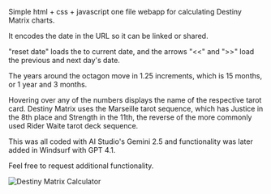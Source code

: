 Simple html + css + javascript one file webapp for calculating Destiny Matrix charts.

It encodes the date in the URL so it can be linked or shared.

"reset date" loads the to current date, and the arrows "<<" and ">>" load the previous and next day's date.

The years around the octagon move in 1.25 increments, which is 15 months, or 1 year and 3 months.

Hovering over any of the numbers displays the name of the respective tarot card. Destiny Matrix uses the Marseille tarot sequence, which has Justice in the 8th place and Strength in the 11th, the reverse of the more commonly used Rider Waite tarot deck sequence.

This was all coded with AI Studio's Gemini 2.5 and functionality was later added in Windsurf with GPT 4.1.

Feel free to request additional functionality.

![Destiny Matrix Calculator](https://imgur.com/a/OxUNzIa)

